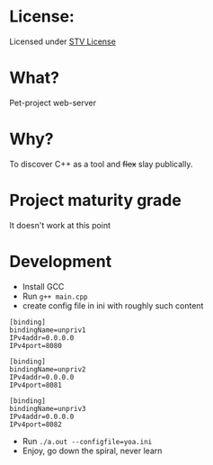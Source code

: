 # License:
Licensed under [STV License](https://github.com/Oba700/STV_License/blob/main/README.md)

# What?
Pet-project web-server

# Why?
To discover C++ as a tool and ~~flex~~ slay publically.

# Project maturity grade
It doesn't work at this point

# Development
 - Install GCC
 - Run `g++ main.cpp`
 - create config file in ini with roughly such content
```
[binding]
bindingName=unpriv1
IPv4addr=0.0.0.0
IPv4port=8080

[binding]
bindingName=unpriv2
IPv4addr=0.0.0.0
IPv4port=8081

[binding]
bindingName=unpriv3
IPv4addr=0.0.0.0
IPv4port=8082
```
 - Run `./a.out --configfile=yoa.ini`
 - Enjoy, go down the spiral, never learn